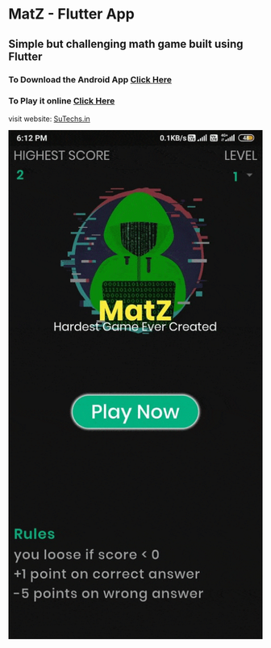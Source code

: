 
# MatZ - Flutter App
## Simple but challenging math game built using Flutter 
### To Download the Android App [Click Here](https://github.com/SuTechs/MatZ/tree/master/Download%20App)
### To Play it online [Click Here](https://sutechs.github.io/MatZ/)


visit website: [SuTechs.in](https:SuTechs.in)

![App Preview](https://github.com/SuTechs/MatZ/blob/master/Download%20App/preview-MatZ.gif)
